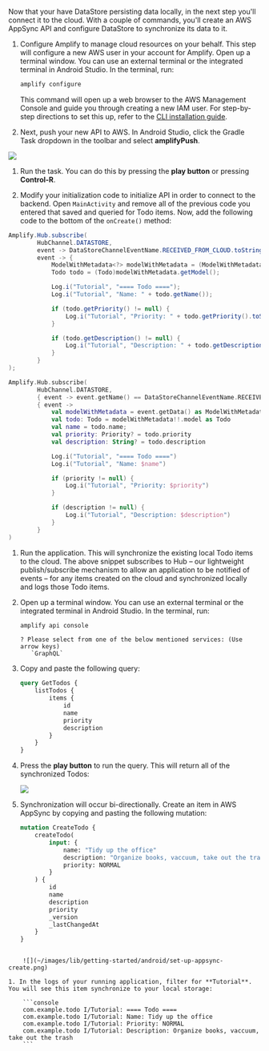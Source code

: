 Now that your have DataStore persisting data locally, in the next step you'll connect it to the cloud. With a couple of commands, you'll create an AWS AppSync API and configure DataStore to synchronize its data to it.

1. Configure Amplify to manage cloud resources on your behalf. This step will configure a new AWS user in your account for Amplify. Open up a terminal window. You can use an external terminal or the integrated terminal in Android Studio. In the terminal, run:

    ```bash
    amplify configure
    ```

   This command will open up a web browser to the AWS Management Console and guide you through creating a new IAM user. For step-by-step directions to set this up, refer to the [CLI installation guide](~/cli/start/install.md).

1. Next, push your new API to AWS. In Android Studio, click the Gradle Task dropdown in the toolbar and select **amplifyPush**.

  ![](~/images/lib/getting-started/android/set-up-android-studio-run-task-dropdown-amplifyPush.png)

1. Run the task. You can do this by pressing the **play button** or pressing **Control-R**.

1. Modify your initialization code to initialize API in order to connect to the backend. Open `MainActivity` and remove all of the previous code you entered that saved and queried for Todo items. Now, add the following code to the bottom of the `onCreate()` method:

  <amplify-block-switcher>
  <amplify-block name="Java">
  
  ```java
  Amplify.Hub.subscribe(
          HubChannel.DATASTORE,
          event -> DataStoreChannelEventName.RECEIVED_FROM_CLOUD.toString().equals(event.getName()),
          event -> {
              ModelWithMetadata<?> modelWithMetadata = (ModelWithMetadata<?>) event.getData();
              Todo todo = (Todo)modelWithMetadata.getModel();

              Log.i("Tutorial", "==== Todo ====");
              Log.i("Tutorial", "Name: " + todo.getName());

              if (todo.getPriority() != null) {
                  Log.i("Tutorial", "Priority: " + todo.getPriority().toString());
              }

              if (todo.getDescription() != null) {
                  Log.i("Tutorial", "Description: " + todo.getDescription());
              }
          }
  );
  ```

  </amplify-block>

  <amplify-block name="Kotlin">

  ```kotlin
  Amplify.Hub.subscribe(
          HubChannel.DATASTORE,
          { event -> event.getName() == DataStoreChannelEventName.RECEIVED_FROM_CLOUD.toString() },
          { event ->
              val modelWithMetadata = event.getData() as ModelWithMetadata<*>?
              val todo: Todo = modelWithMetadata!!.model as Todo
              val name = todo.name;
              val priority: Priority? = todo.priority
              val description: String? = todo.description

              Log.i("Tutorial", "==== Todo ====")
              Log.i("Tutorial", "Name: $name")

              if (priority != null) {
                  Log.i("Tutorial", "Priority: $priority")
              }

              if (description != null) {
                  Log.i("Tutorial", "Description: $description")
              }
          }
  )
  ```

  </amplify-block>
  </amplify-block-switcher>

1. Run the application. This will synchronize the existing local Todo items to the cloud. The above snippet subscribes to Hub – our lightweight publish/subscribe mechanism to allow an application to be notified of events – for any items created on the cloud and synchronized locally and logs those Todo items. 

1. Open up a terminal window. You can use an external terminal or the integrated terminal in Android Studio. In the terminal, run:

   ```bash
   amplify api console
   ```

   ```console
   ? Please select from one of the below mentioned services: (Use arrow keys)
      `GraphQL`
   ```

1. Copy and paste the following query:

    ```graphql
    query GetTodos {
        listTodos {
            items {
                id
                name
                priority
                description
            }
        }
    }
    ```

1. Press the **play button** to run the query. This will return all of the synchronized Todos:

    ![](~/images/lib/getting-started/android/set-up-appsync-query.png)

1. Synchronization will occur bi-directionally. Create an item in AWS AppSync by copying and pasting the following mutation:

    ```graphql
    mutation CreateTodo {
        createTodo(
            input: {
                name: "Tidy up the office"
                description: "Organize books, vaccuum, take out the trash"
                priority: NORMAL
            }
        ) {
            id
            name
            description
            priority
            _version
            _lastChangedAt
        }
    }
```

    ![](~/images/lib/getting-started/android/set-up-appsync-create.png)

1. In the logs of your running application, filter for **Tutorial**. You will see this item synchronize to your local storage:

    ```console
    com.example.todo I/Tutorial: ==== Todo ====
    com.example.todo I/Tutorial: Name: Tidy up the office
    com.example.todo I/Tutorial: Priority: NORMAL
    com.example.todo I/Tutorial: Description: Organize books, vaccuum, take out the trash
    ```